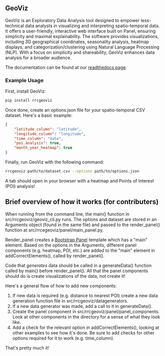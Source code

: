 ## GeoViz

GeoViz is an Exploratory Data Analysis tool designed to empower less-technical data analysts in visualizing and interpreting spatio-temporal data. It offers a user-friendly, interactive web interface built on Panel, ensuring simplicity and maximal explainability. The software provides visualizations, including 3D geographical coordinates, seasonality analysis, heatmap displays, and categorization/clustering using Natural Language Processing (NLP). With a focus on simplicity and shareability, GeoViz enhances data analysis for a broader audience.

The documentation can be found at our [readthedocs page](https://rincon-geoviz.readthedocs.io/en/latest/index.html).

### Example Usage

First, install GeoViz:

```bash
pip install rrcgeoviz
```

Once done, create an options.json file for your spatio-temporal CSV dataset. Here's a basic example:

```json
{
    "latitude_column": "latitude",
    "longitude_column": "longitude",
    "time_column": "date",
    "poi_analysis": true,
    "month_year_heatmap": true
}
```

Finally, run GeoViz with the following command:

```bash
rrcgeoviz path/to/dataset.csv --options path/to/options.json
```

A tab should open in your browser with a heatmap and Points of Interest (POI) analysis!

## Brief overview of how it works (for contributers)

When running from the command line, the main() function in src/rrcgeoviz/geoviz_cli.py runs. The options and dataset are stored in an Arguments object (found in the same file) and passed to the render_panel() function at src/rrcegeoviz/panel/main_panel.py.

Render_panel creates a [Bootstrap Panel](https://panel.holoviz.org/reference/templates/Bootstrap.html) template which has a "main" element. Based on the options in the Arguments, different panel components (e.g. heatmap, POI, etc.) are added to the "main" element in addCorrectElements(), called by render_panel().

Code that *generates* data should be called in a generateData() function called by main() before render_panel(). All that the panel components should do is create visualizations of the data, *not* create it!

Here's a general flow of how to add new components:
1. If new data is required (e.g. distance to nearest POI) create a new data generation function file in src/rrcgeoviz/datagenerators.
2. If a new data generator was made, add a call to it in generateData().
3. Create the panel component in src/rrcgeoviz/panel/panel_components. Look at other components in the directory for a sense of what they look like.
4. Add a check for the relevant option in addCorrectElements(), looking at other examples to see how it's done. Be sure to add checks for other options required for it to work (e.g. time_column).

That's pretty much it!

